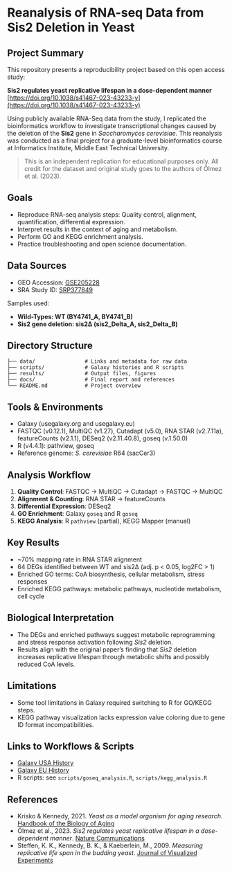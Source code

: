 # Reanalysis of RNA-seq Data from Sis2 Deletion in Yeast

## Project Summary

This repository presents a reproducibility project based on this open access study:

**Sis2 regulates yeast replicative lifespan in a dose-dependent manner**
[https://doi.org/10.1038/s41467-023-43233-y](https://doi.org/10.1038/s41467-023-43233-y)

Using publicly available RNA-Seq data from the study, I replicated the bioinformatics workflow to investigate transcriptional changes caused by the deletion of the **Sis2** gene in *Saccharomyces cerevisiae*. This reanalysis was conducted as a final project for a graduate-level bioinformatics course at Informatics Institute, Middle East Technical University.

> This is an independent replication for educational purposes only. All credit for the dataset and original study goes to the authors of Ölmez et al. (2023).

## Goals

* Reproduce RNA-seq analysis steps: Quality control, alignment, quantification, differential expression.
* Interpret results in the context of aging and metabolism.
* Perform GO and KEGG enrichment analysis.
* Practice troubleshooting and open science documentation.

## Data Sources

* GEO Accession: [GSE205228](https://www.ncbi.nlm.nih.gov/geo/query/acc.cgi?acc=GSE205228)
* SRA Study ID: [SRP377849](https://trace.ncbi.nlm.nih.gov/Traces/index.html?view=study&acc=SRP377849)

Samples used:

* **Wild-Types: WT (BY4741\_A, BY4741\_B)**
* **Sis2 gene deletion: sis2Δ (sis2\_Delta\_A, sis2\_Delta\_B)**

## Directory Structure

```
├── data/                # Links and metadata for raw data
├── scripts/             # Galaxy histories and R scripts
├── results/             # Output files, figures
├── docs/                # Final report and references
└── README.md            # Project overview
```

## Tools & Environments

* Galaxy (usegalaxy.org and usegalaxy.eu)
* FASTQC (v0.12.1), MultiQC (v1.27), Cutadapt (v5.0), RNA STAR (v2.7.11a), featureCounts (v2.1.1), DESeq2 (v2.11.40.8), goseq (v.1.50.0)
* R (v4.4.1): pathview, goseq
* Reference genome: *S. cerevisiae* R64 (sacCer3)

## Analysis Workflow

1. **Quality Control**: FASTQC → MultiQC → Cutadapt → FASTQC → MultiQC
2. **Alignment & Counting**: RNA STAR → featureCounts
3. **Differential Expression**: DESeq2
4. **GO Enrichment**: Galaxy `goseq` and R `goseq`
5. **KEGG Analysis**: R `pathview` (partial), KEGG Mapper (manual)

## Key Results

* \~70% mapping rate in RNA STAR alignment
* 64 DEGs identified between WT and sis2Δ (adj. p < 0.05, log2FC > 1)
* Enriched GO terms: CoA biosynthesis, cellular metabolism, stress responses
* Enriched KEGG pathways: metabolic pathways, nucleotide metabolism, cell cycle

## Biological Interpretation

* The DEGs and enriched pathways suggest metabolic reprogramming and stress response activation following *Sis2* deletion.
* Results align with the original paper’s finding that *Sis2* deletion increases replicative lifespan through metabolic shifts and possibly reduced CoA levels.

## Limitations

* Some tool limitations in Galaxy required switching to R for GO/KEGG steps.
* KEGG pathway visualization lacks expression value coloring due to gene ID format incompatibilities.

## Links to Workflows & Scripts

* [Galaxy USA History](https://usegalaxy.org/u/ardakaragoz/h/take-home-1)
* [Galaxy EU History](https://usegalaxy.eu/u/ardkrz/h/eu-take-home-1)
* R scripts: see `scripts/goseq_analysis.R`, `scripts/kegg_analysis.R`

## References

* Krisko & Kennedy, 2021. *Yeast as a model organism for aging research.* [Handbook of the Biology of Aging](https://doi.org/10.1016/B978-0-12-815962-0.00008-1) 
* Ölmez et al., 2023. *Sis2 regulates yeast replicative lifespan in a dose-dependent manner*. [Nature Communications](https://doi.org/10.1038/s41467-023-43233-y)
* Steffen, K. K., Kennedy, B. K., & Kaeberlein, M., 2009. *Measuring replicative life span in the budding yeast*. [Journal of Visualized Experiments](https://doi.org/10.3791/1209)
